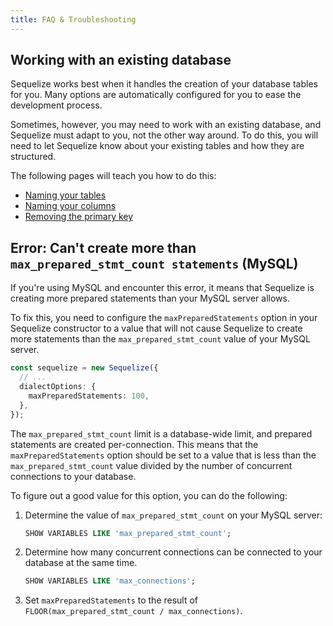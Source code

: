 ```yaml
---
title: FAQ & Troubleshooting
---
```


## Working with an existing database

Sequelize works best when it handles the creation of your database tables for you. 
Many options are automatically configured for you to ease the development process.

Sometimes, however, you may need to work with an existing database, 
and Sequelize must adapt to you, not the other way around.
To do this, you will need to let Sequelize know about your existing tables and how they are structured.

The following pages will teach you how to do this:

- [Naming your tables](../models/naming-strategies.mdx#manually-setting-the-table-name)
- [Naming your columns](../models/naming-strategies.mdx#manually-setting-the-column-name)
- [Removing the primary key](../models/advanced.mdx#prevent-creating-a-default-pk-attribute)

## Error: Can't create more than `max_prepared_stmt_count statements` (MySQL)

If you're using MySQL and encounter this error,
it means that Sequelize is creating more prepared statements than your MySQL server allows.

To fix this, you need to configure the `maxPreparedStatements` option in your Sequelize constructor
to a value that will not cause Sequelize to create more statements than the `max_prepared_stmt_count` value of your MySQL server.

```ts
const sequelize = new Sequelize({
  // ...
  dialectOptions: {
    maxPreparedStatements: 100,
  },
});
```

The `max_prepared_stmt_count` limit is a database-wide limit,
and prepared statements are created per-connection. 
This means that the `maxPreparedStatements` option should be set to a value 
that is less than the `max_prepared_stmt_count` value divided by the number of concurrent connections to your database.

To figure out a good value for this option, you can do the following:

1. Determine the value of `max_prepared_stmt_count` on your MySQL server:
   ```sql
   SHOW VARIABLES LIKE 'max_prepared_stmt_count';
   ```
2. Determine how many concurrent connections can be connected to your database at the same time.
   ```sql
   SHOW VARIABLES LIKE 'max_connections';
   ```
3. Set `maxPreparedStatements` to the result of `FLOOR(max_prepared_stmt_count / max_connections)`.
